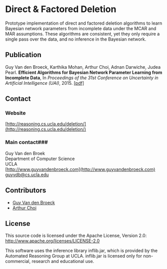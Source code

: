 # Direct & Factored Deletion #

Prototype implementation of direct and factored deletion algorithms to learn Bayesian network parameters from incomplete data under the MCAR and MAR assumptions. These algorithms are consistent, yet they only require a single pass over the data, and no inference in the Bayesian network.

## Publication ##

Guy Van den Broeck, Karthika Mohan, Arthur Choi, Adnan Darwiche, Judea Pearl. 
**Efficient Algorithms for Bayesian Network Parameter Learning from Incomplete Data**, 
In *Proceedings of the 31st Conference on Uncertainty in Artificial Intelligence (UAI)*, 2015.
[[pdf]](https://lirias.kuleuven.be/bitstream/123456789/500017/1/deletion-uai15.pdf)

## Contact ##

### Website ###
[http://reasoning.cs.ucla.edu/deletion/](http://reasoning.cs.ucla.edu/deletion/)

### Main contact###

Guy Van den Broek  
Department of Computer Science  
UCLA  
[http://www.guyvandenbroeck.com](http://www.guyvandenbroeck.com)  
[guyvdb@cs.ucla.edu](mailto:guyvdb@cs.ucla.edu)

## Contributors ##

* [Guy Van den Broeck](http://www.guyvandenbroeck.com)
* [Arthur Choi](http://web.cs.ucla.edu/~aychoi/)

## License ##

This source code is licensed under the Apache License, Version 2.0: 
http://www.apache.org/licenses/LICENSE-2.0

This software uses the inference library inflib.jar, which is
provided by the Automated Reasoning Group at UCLA.  inflib.jar is
licensed only for non-commercial, research and educational use.